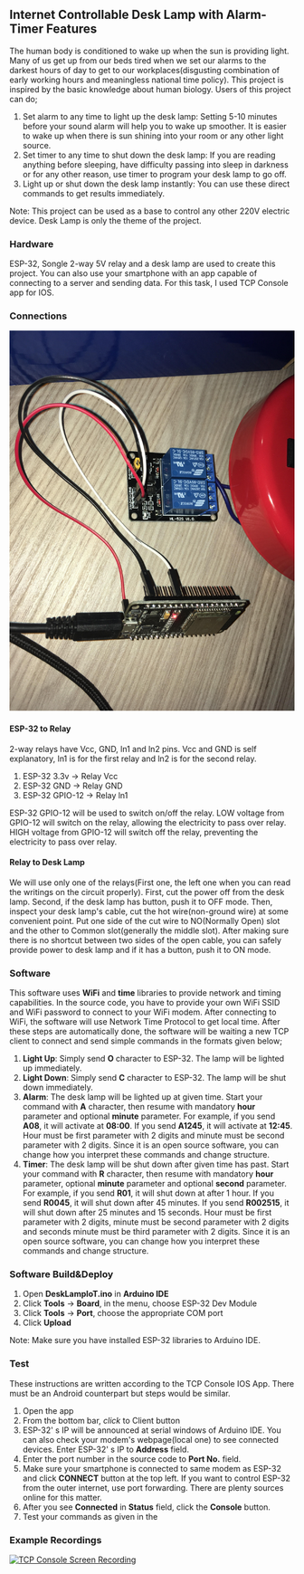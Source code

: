 ﻿## Internet Controllable Desk Lamp with Alarm-Timer Features

The human body is conditioned to wake up when the sun is providing light. Many of us get up from our beds tired when we set our alarms to the darkest hours of day to get to our workplaces(disgusting combination of early working hours and meaningless national time policy). This project is inspired by the basic knowledge about human biology. Users of this project can do;

1. Set alarm to any time to light up the desk lamp: Setting 5-10 minutes before your sound alarm will help you to wake up smoother. It is easier to wake up when there is sun shining into your room or any other light source. 
2. Set timer to any time to shut down the desk lamp: If you are reading anything before sleeping, have difficulty passing into sleep in darkness or for any other reason, use timer to program your desk lamp to go off.
3. Light up or shut down the desk lamp instantly: You can use these direct commands to get results immediately.

Note: This project can be used as a base to control any other 220V electric device. Desk Lamp is only the theme of the project.

### Hardware

ESP-32, Songle 2-way 5V relay and a desk lamp are used to create this project. You can also use your smartphone with an app capable of connecting to a server and sending data. For this task, I used TCP Console app for IOS.

### Connections

![Main Screen of the app](img/deskLampConn.jpg)
#### ESP-32 to Relay

2-way relays have Vcc, GND, ln1 and ln2 pins. Vcc and GND is self explanatory, ln1 is for the first relay and ln2 is for the second relay.

1. ESP-32 3.3v    -> Relay Vcc
2. ESP-32 GND     -> Relay GND
3. ESP-32 GPIO-12 -> Relay ln1

ESP-32 GPIO-12 will be used to switch on/off the relay. LOW voltage from GPIO-12 will switch on the relay, allowing the electricity to pass over relay. HIGH voltage from GPIO-12 will switch off the relay, preventing the electricity to pass over relay.

#### Relay to Desk Lamp

We will use only one of the relays(First one, the left one when you can read the writings on the circuit properly). First, cut the power off from the desk lamp. Second, if the desk lamp has button, push it to OFF mode. Then, inspect your desk lamp's cable, cut the hot wire(non-ground wire) at some convenient point. Put one side of the cut wire to NO(Normally Open) slot and the other to Common slot(generally the middle slot). After making sure there is no shortcut between two sides of the open cable, you can safely provide power to desk lamp and if it has a button, push it to ON mode.

### Software

This software uses **WiFi** and **time** libraries to provide network and timing capabilities. In the source code, you have to provide your own WiFi SSID and WiFi password to connect to your WiFi modem. After connecting to WiFi, the software will use Network Time Protocol to get local time. After these steps are automatically done, the software will be waiting a new TCP client to connect and send simple commands in the formats given below;

1. **Light Up**: Simply send **O** character to ESP-32. The lamp will be lighted up immediately.
2. **Light Down**: Simply send **C** character to ESP-32. The lamp will be shut down immediately.
3. **Alarm**: The desk lamp will be lighted up at given time. Start your command with **A** character, then resume with mandatory **hour** parameter and optional **minute** parameter. For example, if you send **A08**, it will activate at **08:00**. If you send **A1245**, it will activate at **12:45**. Hour must be first parameter with 2 digits and minute must be second parameter with 2 digits. Since it is an open source software, you can change how you interpret these commands and change structure.
4. **Timer**: The desk lamp will be shut down after given time has past. Start your command with **R** character, then resume with mandatory **hour** parameter, optional **minute** parameter and optional **second** parameter. For example, if you send **R01**, it will shut down at after 1 hour. If you send **R0045**, it will shut down after 45 minutes. If you send **R002515**, it will shut down after 25 minutes and 15 seconds. Hour must be first parameter with 2 digits, minute must be second parameter with 2 digits and seconds minute must be third parameter with 2 digits. Since it is an open source software, you can change how you interpret these commands and change structure.

### Software Build&Deploy
1. Open **DeskLampIoT.ino** in **Arduino IDE**
2. Click **Tools** -> **Board**, in the menu, choose ESP-32 Dev Module
3. Click **Tools** -> **Port**, choose the appropriate COM port
4. Click **Upload**

Note: Make sure you have installed ESP-32 libraries to Arduino IDE.

### Test

These instructions are written according to the TCP Console IOS App. There must be an Android counterpart but steps would be similar.

1. Open the app
2. From the bottom bar, *click* to Client button
3. ESP-32' s IP will be announced at serial windows of Arduino IDE. You can also check your modem's webpage(local one) to see connected devices. Enter ESP-32' s IP to **Address** field.
4. Enter the port number in the source code to **Port No.** field.
5. Make sure your smartphone is connected to same modem as ESP-32 and click **CONNECT** button at the top left. If you want to control ESP-32 from the outer internet, use port forwarding. There are plenty sources online for this matter.
6. After you see **Connected** in **Status** field, click the **Console** button.
7. Test your commands as given in the 

### Example Recordings

[![TCP Console Screen Recording](https://img.youtube.com/vi/Fr3c0tLc_BM/0.jpg)](https://www.youtube.com/watch?v=Fr3c0tLc_BM)